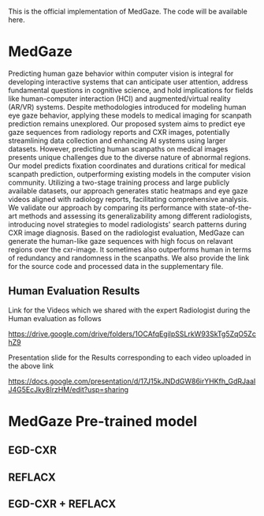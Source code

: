 This is the official implementation of MedGaze. The code will be available here.


# MedGaze

Predicting human gaze behavior within computer vision is integral for developing interactive systems that can anticipate user attention, address fundamental questions in cognitive science, and hold implications for fields like human-computer interaction (HCI) and augmented/virtual reality (AR/VR) systems. Despite methodologies introduced for modeling human eye gaze behavior, applying these models to medical imaging for scanpath prediction remains unexplored. Our proposed system aims to predict eye gaze sequences from radiology reports and CXR images, potentially streamlining data collection and enhancing AI systems using larger datasets. However, predicting human scanpaths on medical images presents unique challenges due to the diverse nature of abnormal regions. Our model predicts fixation coordinates and durations critical for medical scanpath prediction, outperforming existing models in the computer vision community. Utilizing a two-stage training process and large publicly available datasets, our approach generates static heatmaps and eye gaze videos aligned with radiology reports, facilitating comprehensive analysis. We validate our approach by comparing its performance with state-of-the-art methods and assessing its generalizability among different radiologists, introducing novel strategies to model radiologists' search patterns during CXR image diagnosis. Based on the radiologist evaluation, MedGaze can generate the human-like gaze sequences with high focus on relavant regions over the cxr-image. It sometimes also outperforms human in terms of redundancy and randomness in the scanpaths. We also provide the link for the source code and processed data in the supplementary file. 


## Human Evaluation Results 

Link for the Videos which we shared with the expert Radiologist during the Human evaluation as follows 

https://drive.google.com/drive/folders/1OCAfqEgilpSSLrkW93SkTg5ZqO5ZchZ9

Presentation slide for the Results corresponding to each video uploaded in the above link 

https://docs.google.com/presentation/d/17J15kJNDdGW86irYHKfh_GdRJaaIJ4G5EcJky8IrzHM/edit?usp=sharing


# MedGaze Pre-trained model 

## EGD-CXR 

## REFLACX

## EGD-CXR + REFLACX 





